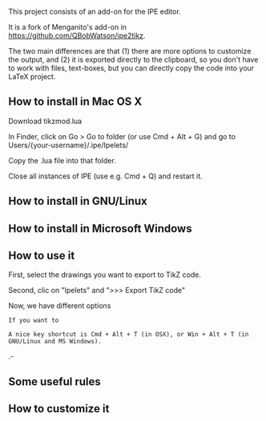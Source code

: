 This project consists of an add-on for the IPE editor.

It is a fork of Menganito's add-on in https://github.com/QBobWatson/ipe2tikz.

The two main differences are that
(1) there are more options to customize the output, and
(2) it is exported directly to the clipboard, so you don't have to work with files, text-boxes, but you can directly copy the code into your LaTeX project.

## How to install in Mac OS X

Download tikzmod.lua

In Finder, click on Go > Go to folder (or use Cmd + Alt + G) and go to Users/{your-username}/.ipe/Ipelets/

Copy the .lua file into that folder.

Close all instances of IPE (use e.g. Cmd + Q) and restart it.

## How to install in GNU/Linux


## How to install in Microsoft Windows


## How to use it

First, select the drawings you want to export to TikZ code.

Second, clic on "Ipelets" and ">>> Export TikZ code"

Now, we have different options

    If you want to

    A nice key shortcut is Cmd + Alt + T (in OSX), or Win + Alt + T (in GNU/Linux and MS Windows).

.-

## Some useful rules


## How to customize it
